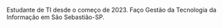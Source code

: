 Estudante de TI desde o começo de 2023. Faço Gestão da Tecnologia da Informação em São Sebastião-SP.
